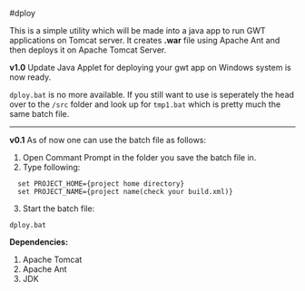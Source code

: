 #dploy

This is a simple utility which will be made into a java app to run GWT applications on Tomcat server. It creates **.war** file using Apache Ant and then deploys it on Apache Tomcat Server.

**v1.0**
Update
Java Applet for deploying your gwt app on Windows system is now ready. 

```dploy.bat``` is no more available. If you still want to use is seperately the head over to the ```/src``` folder and look up for ```tmp1.bat``` which is pretty much the same batch file.
__________________________________________________________________________________________________________________________________________
**v0.1**
As of now one can use the batch file as follows:

1. Open Commant Prompt in the folder you save the batch file in.
2. Type following: 

```
  set PROJECT_HOME={project home directory}
  set PROJECT_NAME={project name(check your build.xml)}
```
3. Start the batch file: 

  ```dploy.bat```
 
 **Dependencies:**
 
 1. Apache Tomcat 
 2. Apache Ant
 3. JDK
 
 
